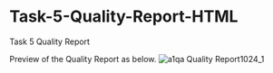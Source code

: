 # Task-5-Quality-Report-HTML
 Task 5 Quality Report
 
 Preview of the Quality Report as below.
![a1qa Quality Report1024_1](https://user-images.githubusercontent.com/64194233/218068919-380c109f-48fd-4e4b-a9fb-85b0ccabb317.jpg)
